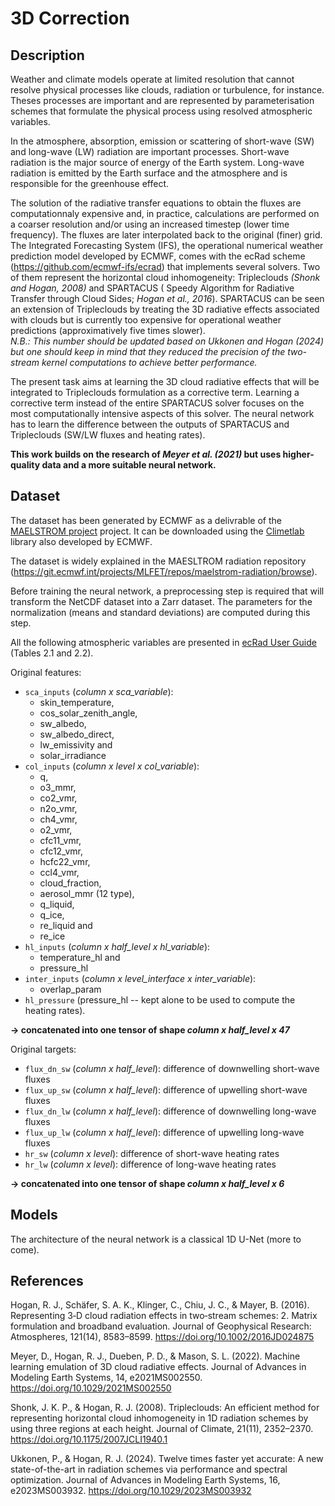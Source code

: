 # 3D Correction

## Description

Weather and climate models operate at limited resolution that cannot resolve physical processes like clouds, radiation or turbulence, for instance. Theses processes are important and are represented by parameterisation schemes that formulate the physical process using resolved atmospheric variables.

In the atmosphere, absorption, emission or scattering of short-wave (SW) and long-wave (LW) radiation are important processes. Short-wave radiation is the major source of energy of the Earth system. Long-wave radiation is emitted by the Earth surface and the atmosphere and is responsible for the greenhouse effect.

The solution of the radiative transfer equations to obtain the fluxes are computationnaly expensive and, in practice, calculations are performed on a coarser resolution and/or using an increased timestep (lower time frequency). The fluxes are later interpolated back to the original (finer) grid. The Integrated Forecasting System (IFS), the operational numerical weather prediction model developed by ECMWF, comes with the ecRad scheme (https://github.com/ecmwf-ifs/ecrad) that implements several solvers. Two of them represent the horizontal cloud inhomogeneity: Tripleclouds *(Shonk and Hogan, 2008)* and SPARTACUS ( Speedy Algorithm for Radiative Transfer through Cloud Sides; *Hogan et al., 2016*). SPARTACUS can be seen an extension of Tripleclouds by treating the 3D radiative effects associated with clouds but is currently too expensive for operational weather predictions (approximatively five times slower).\
*N.B.: This number should be updated based on Ukkonen and Hogan (2024) but one should keep in mind that they reduced the precision of the two-stream kernel computations to achieve better performance.*

The present task aims at learning the 3D cloud radiative effects that will be integrated to Tripleclouds formulation as a corrective term. Learning a corrective term instead of the entire SPARTACUS solver focuses on the most computationally intensive aspects of this solver.
The neural network has to learn the difference between the outputs of SPARTACUS and Tripleclouds (SW/LW fluxes and heating rates).

**This work builds on the research of *Meyer et al. (2021)* but uses higher-quality data and a more suitable neural network.**

## Dataset

The dataset has been generated by ECMWF as a delivrable of the [MAELSTROM project](https://www.maelstrom-eurohpc.eu/) project. It can be downloaded using the [Climetlab](https://github.com/ecmwf/climetlab) library also developed by ECMWF.

The dataset is widely explained in the MAESLTROM radiation repository (https://git.ecmwf.int/projects/MLFET/repos/maelstrom-radiation/browse). 

Before training the neural network, a preprocessing step is required that will transform the NetCDF dataset into a Zarr dataset.
The parameters for the normalization (means and standard deviations) are computed during this step. 

All the following atmospheric variables are presented in [ecRad User Guide](https://confluence.ecmwf.int/download/attachments/70945505/ecrad_documentation.pdf?version=5&modificationDate=1655480733414&api=v2) (Tables 2.1 and 2.2).

Original features:

* ``sca_inputs`` (*column x sca_variable*):
    - skin_temperature,
    - cos_solar_zenith_angle,
    - sw_albedo,
    - sw_albedo_direct,
    - lw_emissivity and
    - solar_irradiance
* ``col_inputs`` (*column x level x col_variable*):
    - q,
    - o3_mmr,
    - co2_vmr,
    - n2o_vmr,
    - ch4_vmr,
    - o2_vmr,
    - cfc11_vmr,
    - cfc12_vmr,
    - hcfc22_vmr,
    - ccl4_vmr,
    - cloud_fraction,
    - aerosol_mmr (12 type),
    - q_liquid,
    - q_ice,
    - re_liquid and
    - re_ice
* ``hl_inputs`` (*column x half_level x hl_variable*):
    - temperature_hl and
    - pressure_hl
* ``inter_inputs`` (*column x level_interface x inter_variable*):
    - overlap_param
* ``hl_pressure`` (pressure_hl -- kept alone to be used to compute the heating rates).

**&rarr; concatenated into one tensor of shape *column x half_level x 47***

Original targets:

* ``flux_dn_sw`` (*column x half_level*): difference of downwelling short-wave fluxes
* ``flux_up_sw`` (*column x half_level*): difference of upwelling short-wave fluxes
* ``flux_dn_lw`` (*column x half_level*): difference of downwelling long-wave fluxes
* ``flux_up_lw`` (*column x half_level*): difference of upwelling long-wave fluxes
* ``hr_sw`` (*column x level*): difference of short-wave heating rates
* ``hr_lw`` (*column x level*): difference of long-wave heating rates

**&rarr; concatenated into one tensor of shape *column x half_level x 6***

## Models

The architecture of the neural network is a classical 1D U-Net (more to come).

## References

Hogan, R. J., Schäfer, S. A. K., Klinger, C., Chiu, J. C., & Mayer, B. (2016). Representing 3‐D cloud
radiation effects in two‐stream schemes: 2. Matrix formulation and broadband evaluation. Journal of
Geophysical Research: Atmospheres, 121(14), 8583–8599. https://doi.org/10.1002/2016JD024875 

Meyer, D., Hogan, R. J., Dueben, P. D., & Mason, S. L. (2022). Machine learning emulation of 3D cloud radiative effects. Journal of Advances in Modeling Earth Systems, 14, e2021MS002550. https://doi.org/10.1029/2021MS002550

Shonk, J. K. P., & Hogan, R. J. (2008). Tripleclouds: An efficient method for representing horizontal cloud inhomogeneity in 1D radiation schemes by using three regions at each height. Journal of Climate, 21(11), 2352–2370. https://doi.org/10.1175/2007JCLI1940.1

Ukkonen, P., & Hogan, R. J. (2024). Twelve times faster yet accurate: A new state-of-the-art in radiation schemes via performance and spectral optimization. Journal of Advances in Modeling Earth Systems, 16, e2023MS003932. https://doi.org/10.1029/2023MS003932